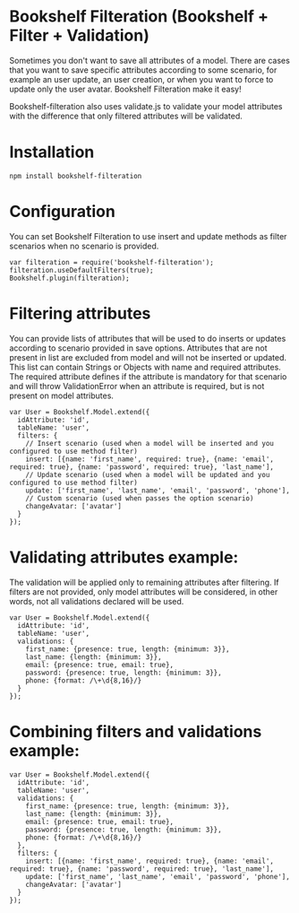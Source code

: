 # Bookshelf Filteration (Bookshelf + Filter + Validation)
Sometimes you don't want to save all attributes of a model. There are cases that you want to save specific attributes according to some scenario, for example an user update, an user creation, or when you want to force to update only the user avatar. Bookshelf Filteration make it easy!

Bookshelf-filteration also uses validate.js to validate your model attributes with the difference that only filtered attributes will be validated.

# Installation
````
npm install bookshelf-filteration
````

# Configuration
You can set Bookshelf Filteration to use insert and update methods as filter scenarios when no scenario is provided.
````
var filteration = require('bookshelf-filteration');
filteration.useDefaultFilters(true);
Bookshelf.plugin(filteration);
````

# Filtering attributes
You can provide lists of attributes that will be used to do inserts or updates according to scenario provided in save options. Attributes that are not present in list are excluded from model and will not be inserted or updated. This list can contain Strings or Objects with name and required attributes.
The required attribute defines if the attribute is mandatory for that scenario and will throw ValidationError when an attribute is required, but is not present on model attributes.

````
var User = Bookshelf.Model.extend({
  idAttribute: 'id',
  tableName: 'user',
  filters: {
    // Insert scenario (used when a model will be inserted and you configured to use method filter)
    insert: [{name: 'first_name', required: true}, {name: 'email', required: true}, {name: 'password', required: true}, 'last_name'],
    // Update scenario (used when a model will be updated and you configured to use method filter)
    update: ['first_name', 'last_name', 'email', 'password', 'phone'],
    // Custom scenario (used when passes the option scenario)
    changeAvatar: ['avatar']
  }
});
````

# Validating attributes example:
The validation will be applied only to remaining attributes after filtering. If filters are not provided, only model attributes will be considered, in other words, not all validations declared will be used.

````
var User = Bookshelf.Model.extend({
  idAttribute: 'id',
  tableName: 'user',
  validations: {
    first_name: {presence: true, length: {minimum: 3}},
    last_name: {length: {minimum: 3}},
    email: {presence: true, email: true},
    password: {presence: true, length: {minimum: 3}},
    phone: {format: /\+\d{8,16}/}
  }
});
````

# Combining filters and validations example:
````
var User = Bookshelf.Model.extend({
  idAttribute: 'id',
  tableName: 'user',
  validations: {
    first_name: {presence: true, length: {minimum: 3}},
    last_name: {length: {minimum: 3}},
    email: {presence: true, email: true},
    password: {presence: true, length: {minimum: 3}},
    phone: {format: /\+\d{8,16}/}
  },
  filters: {
    insert: [{name: 'first_name', required: true}, {name: 'email', required: true}, {name: 'password', required: true}, 'last_name'],
    update: ['first_name', 'last_name', 'email', 'password', 'phone'],
    changeAvatar: ['avatar']
  }
});
````